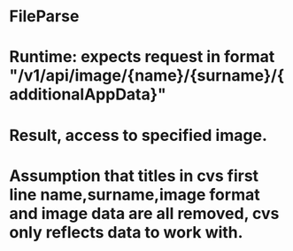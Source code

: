 # FileParse

# Runtime: expects request in format "/v1/api/image/{name}/{surname}/{additionalAppData}"

# Result, access to specified image.

# Assumption that titles in cvs first line name,surname,image format and image data are all removed, cvs only reflects data to work with.

